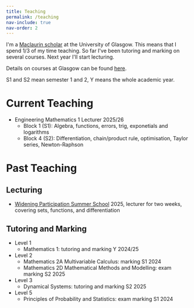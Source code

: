 ```yaml
---
title: Teaching
permalink: /teaching
nav-include: true
nav-order: 2
---
```


I'm a [Maclaurin scholar](https://www.gla.ac.uk/schools/mathematicsstatistics/research/postgraduate/#themaclaurinscholarship) at the University of Glasgow.
This means that I spend 1/3 of my time teaching.
So far I've been tutoring and marking on several courses.
Next year I'll start lecturing.

Details on courses at Glasgow can be found [here](https://www.gla.ac.uk/coursecatalogue/courselist/?code=MATHS&name=Mathematics).

S1 and S2 mean semester 1 and 2, Y means the whole academic year.

# Current Teaching
* Engineering Mathematics 1 Lecturer 2025/26
    * Block 1 (S1): Algebra, functions, errors, trig, exponetials and logarithms
    * Block 4 (S2): Differentiation, chain/product rule, optimisation, Taylor series, Newton-Raphson

# Past Teaching
## Lecturing
* [Widening Participation Summer School](https://www.gla.ac.uk/study/wp/summerschool/) 2025, lecturer for two weeks, covering sets, functions, and differentiation

## Tutoring and Marking
* Level 1
    * Mathematics 1: tutoring and marking Y 2024/25
* Level 2
    * Mathematics 2A Multivariable Calculus: marking S1 2024
    * Mathematics 2D Mathematical Methods and Modelling: exam marking S2 2025
* Level 3
    * Dynamical Systems: tutoring and marking S2 2025
 * Level 5
    * Principles of Probability and Statistics: exam marking S1 2024
  
